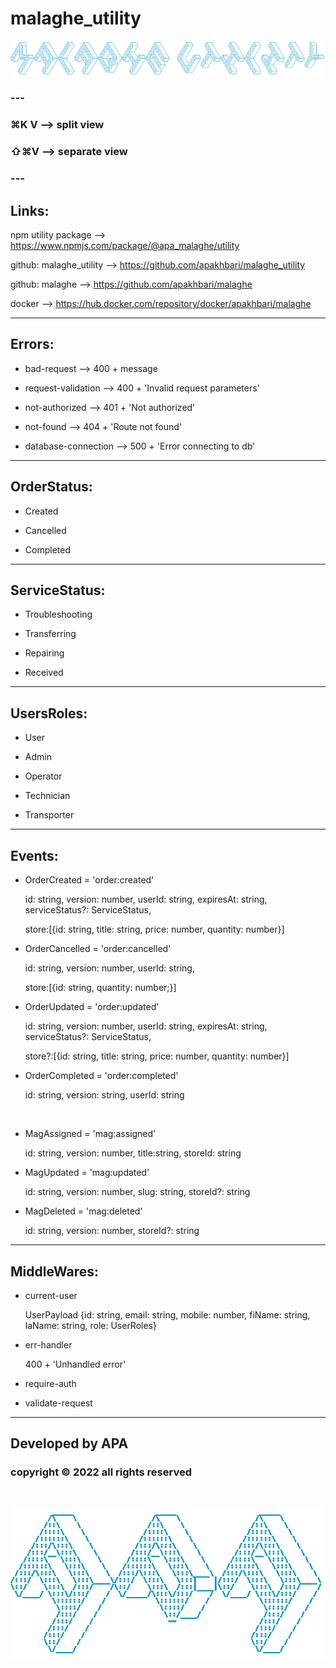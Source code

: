 # malaghe_utility

![ascii_malaghe_utility.png](ascii_malaghe_utility.png)

### ---

### ⌘K V --> split view

### ⇧⌘V --> separate view

### ---

## Links:

npm utility package --> https://www.npmjs.com/package/@apa_malaghe/utility

github: malaghe_utility --> https://github.com/apakhbari/malaghe_utility

github: malaghe --> https://github.com/apakhbari/malaghe

docker --> https://hub.docker.com/repository/docker/apakhbari/malaghe

---

## Errors:

- bad-request --> 400 + message

- request-validation --> 400 + 'Invalid request parameters'

- not-authorized --> 401 + 'Not authorized'

- not-found --> 404 + 'Route not found'

- database-connection --> 500 + 'Error connecting to db'

---

## OrderStatus:

- Created

- Cancelled

- Completed

---

## ServiceStatus:

- Troubleshooting

- Transferring

- Repairing

- Received

---

## UsersRoles:

- User

- Admin

- Operator

- Technician

- Transporter

---

## Events:

- OrderCreated = 'order:created'

  id: string, version: number, userId: string, expiresAt: string, serviceStatus?: ServiceStatus,

  store:[{id: string, title: string, price: number, quantity: number}]

- OrderCancelled = 'order:cancelled'

  id: string, version: number, userId: string,

  store:[{id: string, quantity: number;}]

- OrderUpdated = 'order:updated'

  id: string, version: number, userId: string, expiresAt: string, serviceStatus?: ServiceStatus,

  store?:[{id: string, title: string, price: number, quantity: number}]

- OrderCompleted = 'order:completed'

  id: string, version: string, userId: string

<br>

- MagAssigned = 'mag:assigned'

  id: string, version: number, title:string, storeId: string

- MagUpdated = 'mag:updated'

  id: string, version: number, slug: string, storeId?: string

- MagDeleted = 'mag:deleted'

  id: string, version: number, storeId?: string

---

## MiddleWares:

- current-user

  UserPayload {id: string, email: string, mobile: number, fiName: string, laName: string, role: UserRoles}

- err-handler

  400 + 'Unhandled error'

- require-auth

- validate-request

---

## Developed by APA

### copyright © 2022 all rights reserved

<br>

![ascii_apa.png](ascii_apa.png)
